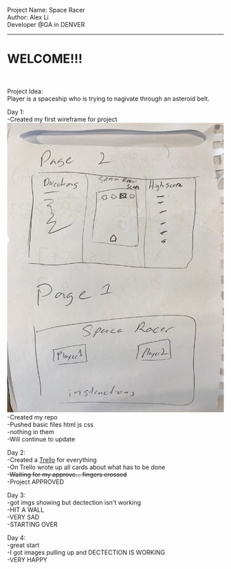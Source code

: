 Project Name: Space Racer<br/>
Author: Alex Li<br/>
Developer @GA in DENVER<br/>
<hr />
<h1>WELCOME!!!</h1><br/>

Project Idea:<br/>
Player is a spaceship who is trying to nagivate through an asteroid belt. <br/>

Day 1:<br/>
-Created my first wireframe for project<br/>
![alt text](/img/wireframe1.JPG "wireframe #1")<br/>
-Created my repo <br/>
-Pushed basic files html js css<br/>
  -nothing in them<br/>
-Will continue to update<br/>

Day 2:<br/>
-Created a [Trello](https://trello.com/b/AdC1lR8I/space-racer) for everything<br/>
-On Trello wrote up all cards about what has to be done<br/>
-~~Waiting for my approve... fingers crossed~~<br/>
-Project APPROVED <br/>

Day 3:<br/>
-got imgs showing but dectection isn't working<br/>
-HIT A WALL<br/>
-VERY SAD<br/>
-STARTING OVER<br/>

Day 4:<br/>
-great start<br/>
-I got images pulling up and DECTECTION IS WORKING<br/>
-VERY HAPPY<br/>
